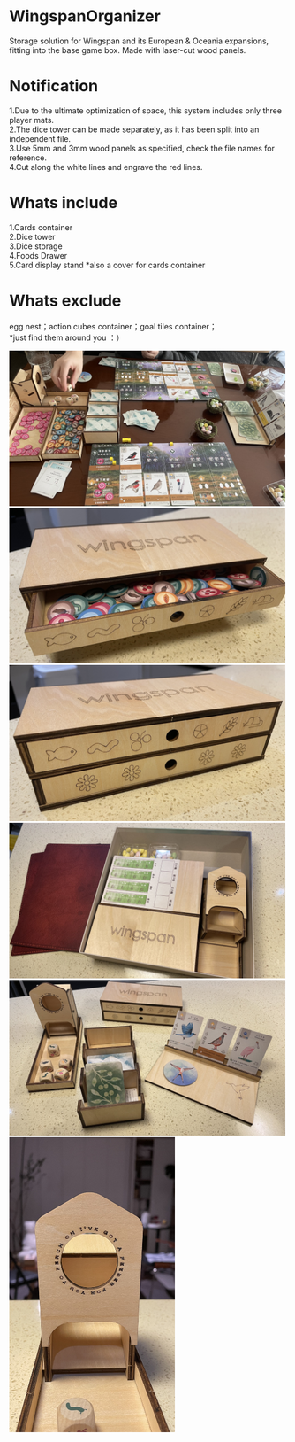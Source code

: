 # WingspanOrganizer
Storage solution for Wingspan and its European &amp; Oceania expansions, fitting into the base game box. Made with laser-cut wood panels.<br>

# Notification
1.Due to the ultimate optimization of space, this system includes only three player mats.<br>
2.The dice tower can be made separately, as it has been split into an independent file.<br>
3.Use 5mm and 3mm wood panels as specified, check the file names for reference.<br>
4.Cut along the white lines and engrave the red lines.<br>

# Whats include
1.Cards container<br>
2.Dice tower<br>
3.Dice storage<br>
4.Foods Drawer<br>
5.Card display stand *also a cover for cards container<br>

# Whats exclude
egg nest；action cubes container；goal tiles container；<br>
*just find them around you ：）
<br>


<img src="images/preview1.jpeg" alt="Wingspan Storage Design" width="500">
<img src="images/preview6.jpeg" alt="Wingspan Storage Design" width="500">
<img src="images/preview2.jpeg" alt="Wingspan Storage Design" width="500">
<img src="images/preview5.jpeg" alt="Wingspan Storage Design" width="500">
<img src="images/preview4.jpeg" alt="Wingspan Storage Design" width="500">
<img src="images/preview3.jpeg" alt="Wingspan Storage Design" width="300">
